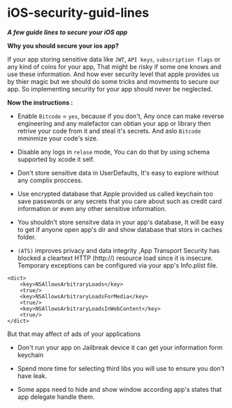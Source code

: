 # iOS-security-guid-lines
***A few guide lines to secure your iOS app***

**Why you should secure your ios app?**

If your app storing sensitive data like `JWT`, `API keys`, `subscription flags` or any kind of coins for your app, That might be risky if some one knows and use these information. And how ever security level that apple provides us by thier magic but we should do some tricks and movments to secure our app.
So implementing security for your app should never be neglected. 

**Now the instructions :**

- Enable `Bitcode` = `yes`, because if you don't, Any once can make reverse engineering and any malefactor can obtian your app or library then retrive your code from it and steal it's secrets.
And aslo `Bitcode` mminmize your code's size. 

- Disable any logs in `relase` mode, You can do that by using schema supported by xcode it self.

- Don't store sensitive data in UserDefaults, It's easy to explore without any complix proccess.

- Use encrypted database that Apple provided us called keychain too save passwords or any secrets that you  care about such as credit card information or even any other sensitive information.

- You shouldn't store sensitve data in your app's database, It will be easy to get if anyone open app's dir and show database that stors in caches folder.

- `(ATS)` improves privacy and data integrity ,App Transport Security has blocked a cleartext HTTP (http://) resource load since it is insecure. Temporary exceptions can be configured via your app's Info.plist file.

```<key>NSAppTransportSecurity</key>
<dict>
    <key>NSAllowsArbitraryLoads</key>
    <true/>
    <key>NSAllowsArbitraryLoadsForMedia</key>
    <true/>
    <key>NSAllowsArbitraryLoadsInWebContent</key>
    <true/>
</dict>
```
But that may affect of ads of your applications 

-  Don't run your app on Jailbreak device it can get your information form keychain 

- Spend more time for selecting third libs you will use to ensure you don't have leak. 

- Some apps need to hide and show window according app's states that app delegate handle them. 
